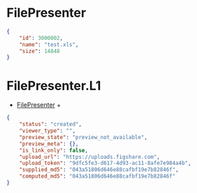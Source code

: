 # FilePresenter

```json
{
    "id": 3000002,
    "name": "test.xls",
    "size": 14848
}
```


# FilePresenter.L1

* [FilePresenter](file.md#filepresenter) +

```json
{
    "status": "created",
    "viewer_type": "",
    "preview_state": "preview_not_available",
    "preview_meta": {},
    "is_link_only": false,
    "upload_url": "https://uploads.figshare.com",
    "upload_token": "9dfc5fe3-d617-4d93-ac11-8afe7e984a4b",
    "supplied_md5": "043a51806d646e88cafbf19e7b82846f",
    "computed_md5": "043a51806d646e88cafbf19e7b82846f"
}
```
